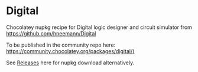 # Digital

Chocolatey nupkg recipe for Digital logic designer and circuit simulator
from https://github.com/hneemann/Digital

To be published in the community repo here:
[https://community.chocolatey.org/packages/digital/)](https://community.chocolatey.org/packages/digital/)

See [Releases](https://github.com/gsmitheidw/Digital/releases) here for nupkg download alternatively.
